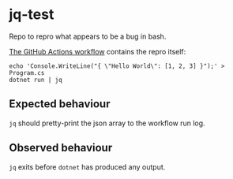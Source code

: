 # jq-test

Repo to repro what appears to be a bug in bash.

[The GitHub Actions workflow](.github/workflows/test.yml) contains the repro itself:
```
echo 'Console.WriteLine("{ \"Hello World\": [1, 2, 3] }");' > Program.cs
dotnet run | jq
```
## Expected behaviour
`jq` should pretty-print the json array to the workflow run log.

## Observed behaviour
`jq` exits before `dotnet` has produced any output.
